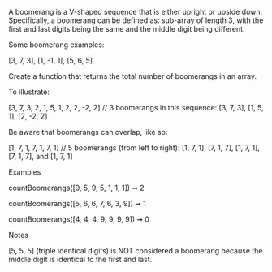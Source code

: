 A boomerang is a V-shaped sequence that is either upright or upside down. Specifically, a boomerang can be defined as: sub-array of length 3, with the first and last digits being the same and the middle digit being different.

Some boomerang examples:

[3, 7, 3], [1, -1, 1], [5, 6, 5]

Create a function that returns the total number of boomerangs in an array.

To illustrate:

[3, 7, 3, 2, 1, 5, 1, 2, 2, -2, 2]
// 3 boomerangs in this sequence: [3, 7, 3], [1, 5, 1], [2, -2, 2]

Be aware that boomerangs can overlap, like so:

[1, 7, 1, 7, 1, 7, 1]
// 5 boomerangs (from left to right): [1, 7, 1], [7, 1, 7], [1, 7, 1], [7, 1, 7], and [1, 7, 1]

Examples

countBoomerangs([9, 5, 9, 5, 1, 1, 1]) ➞ 2

countBoomerangs([5, 6, 6, 7, 6, 3, 9]) ➞ 1

countBoomerangs([4, 4, 4, 9, 9, 9, 9]) ➞ 0

Notes

[5, 5, 5] (triple identical digits) is NOT considered a boomerang because the middle digit is identical to the first and last.
